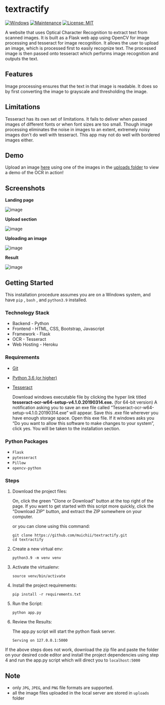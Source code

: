 # textractify
[![Windows](https://svgshare.com/i/ZhY.svg)](https://svgshare.com/i/ZhY.svg) [![Maintenance](https://img.shields.io/badge/Maintained%3F-yes-green.svg)](https://GitHub.com/Naereen/StrapDown.js/graphs/commit-activity) [![License: MIT](https://img.shields.io/badge/License-MIT-yellow.svg)](https://github.com/muichii/textractify/blob/main/LICENSE) 


A website that uses Optical Character Recognition to extract text from scanned images. It is built as a Flask web app using OpenCV for image processing and tesseract for image recognition. It allows the user to upload an image, which is processed first to easily recognize text. The processed image is then passed onto tesseract which performs image recognition and outputs the text.

## Features
Image processing ensures that the text in that image is readable. It does so by first converting the image to grayscale and thresholding the image.

## Limitations
Tesseract has its own set of limitations. It fails to deliver when passed images of different fonts or when font sizes are too small. Though image processing eliminates the noise in images to an extent, extremely noisy images don't do well with tesseract. This app may not do well with bordered images either.

## Demo
Upload an image [here](textractify.herokuapp.com/upload) using one of the images in the [uploads folder](https://github.com/muichii/textractify/tree/main/static/uploads) to view a demo of the OCR in action!

## Screenshots
**Landing page**

![image](https://user-images.githubusercontent.com/86459271/146956600-6dc3c21b-c553-4174-9393-b25f8942482e.png)

**Upload section**

![image](https://user-images.githubusercontent.com/86459271/146956983-9fc8c5f1-4e46-4df4-a80d-706e71aac544.png)

**Uploading an image**

![image](https://user-images.githubusercontent.com/86459271/146957298-b404f220-b171-45f2-8a1d-b9109b927819.png)


**Result**

![image](https://user-images.githubusercontent.com/86459271/146957461-de0a0eb3-9fa1-46b4-9c79-99108f8d8c43.png)

## Getting Started
This installation procedure assumes you are on a Windows system, and have `pip` , `bash` , and `python3.9` installed.

### Technology Stack
- Backend - Python
- Frontend - HTML, CSS, Bootstrap, Javascript
- Framework - Flask
- OCR - Tesseract
- Web Hosting - Heroku

### Requirements
- [Git](https://git-scm.com)
- [Python 3.6 (or higher)](https://www.python.org)
- [Tesseract](https://github.com/UB-Mannheim/tesseract/wiki)

  Download windows executable file by clicking the hyper link titled **tesseract-ocr-w64-setup-v4.1.0.20190314.exe.** (for 64-bit version) A notification asking you to save an     exe file called “Tesseract-ocr-w64-setup-v4.1.0.20190314.exe” will appear. Save this .exe file wherever you have enough storage space. Open this exe file. If it windows         asks you “Do you want to allow this software to make changes to your system”, click yes. You will be taken to the installation section.

### Python Packages
- `Flask`
- `pytesseract`
- `Pillow`
- `opencv-python`

### Steps
1. Download the project files:
   
   On, click the green "Clone or Download" button at the top right of the page. If you want to get started with this script more quickly, click the "Download ZIP" button, and      extract the ZIP somewhere on your computer.
   
   or you can clone using this command:
    ```
    git clone https://github.com/muichii/textractify.git
    cd textractify
    ```
    
2. Create a new virtual env:

    ```
    python3.9 -m venv venv
    ```
    
3. Activate the virtualenv:
    
    ```
    source venv/bin/activate
    ```
    
4. Install the project requirements:

    ```
    pip install -r requirements.txt
    ```
5. Run the Script:
    
    ```
    python app.py
    ```

6. Review the Results:
    
   The app.py script will start the python flask server.
   
   ```
   Serving on 127.0.0.1:5000
   ```

If the above steps does not work, download the zip file and paste the folder on your desired code editor and install the project dependencies using step 4 and run the app.py script which will direct you to `localhost:5000`

## Note
- only `JPG`, `JPEG`, and `PNG` file formats are supported.
- all the image files uploaded in the local server are stored in `uploads` folder

